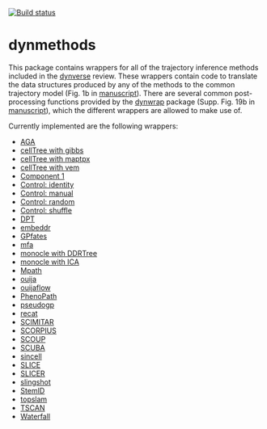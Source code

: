 
<!-- README.md is generated from README.Rmd. Please edit that file -->

[![Build
status](https://travis-ci.org/dynverse/dynmethods.svg?branch=master)](https://travis-ci.org/dynverse/dynmethods)

# dynmethods

This package contains wrappers for all of the trajectory inference
methods included in the
[dynverse](https://www.github.com/dynverse/dynverse) review. These
wrappers contain code to translate the data structures produced by any
of the methods to the common trajectory model (Fig. 1b in
[manuscript](https://www.biorxiv.org/content/early/2018/03/05/276907)).
There are several common post-processing functions provided by the
[dynwrap](https://www.github.com/dynverse/dynwrap) package (Supp. Fig.
19b in
[manuscript](https://www.biorxiv.org/content/early/2018/03/05/276907)),
which the different wrappers are allowed to make use of.

Currently implemented are the following
    wrappers:

  - [AGA](https://github.com/dynverse/dynmethods/blob/master/R/ti_aga.R#L3)
  - [cellTree with
    gibbs](https://github.com/dynverse/dynmethods/blob/master/R/ti_celltree.R#L7)
  - [cellTree with
    maptpx](https://github.com/dynverse/dynmethods/blob/master/R/ti_celltree.R#L3)
  - [cellTree with
    vem](https://github.com/dynverse/dynmethods/blob/master/R/ti_celltree.R#L11)
  - [Component 1](https://github.com/dynverse/dynmethods/blob/master/R/ti_compone.R#L3)
  - [Control:
    identity](https://github.com/dynverse/dynmethods/blob/master/R/ti_identity.R#L6)
  - [Control:
    manual](https://github.com/dynverse/dynmethods/blob/master/R/ti_manual.R#L6)
  - [Control:
    random](https://github.com/dynverse/dynmethods/blob/master/R/ti_random.R#L6)
  - [Control:
    shuffle](https://github.com/dynverse/dynmethods/blob/master/R/ti_shuffle.R#L6)
  - [DPT](https://github.com/dynverse/dynmethods/blob/master/R/ti_dpt.R#L3)
  - [embeddr](https://github.com/dynverse/dynmethods/blob/master/R/ti_embeddr.R#L3)
  - [GPfates](https://github.com/dynverse/dynmethods/blob/master/R/ti_gpfates.R#L3)
  - [mfa](https://github.com/dynverse/dynmethods/blob/master/R/ti_mfa.R#L3)
  - [monocle with
    DDRTree](https://github.com/dynverse/dynmethods/blob/master/R/ti_monocle.R#L3)
  - [monocle with
    ICA](https://github.com/dynverse/dynmethods/blob/master/R/ti_monocle.R#L7)
  - [Mpath](https://github.com/dynverse/dynmethods/blob/master/R/ti_mpath.R#L3)
  - [ouija](https://github.com/dynverse/dynmethods/blob/master/R/ti_ouija.R#L3)
  - [ouijaflow](https://github.com/dynverse/dynmethods/blob/master/R/ti_ouijaflow.R#L3)
  - [PhenoPath](https://github.com/dynverse/dynmethods/blob/master/R/ti_phenopath.R#L3)
  - [pseudogp](https://github.com/dynverse/dynmethods/blob/master/R/ti_pseudogp.R#L3)
  - [recat](https://github.com/dynverse/dynmethods/blob/master/R/ti_recat.R#L3)
  - [SCIMITAR](https://github.com/dynverse/dynmethods/blob/master/R/ti_scimitar.R#L3)
  - [SCORPIUS](https://github.com/dynverse/dynmethods/blob/master/R/ti_scorpius.R#L3)
  - [SCOUP](https://github.com/dynverse/dynmethods/blob/master/R/ti_scoup.R#L3)
  - [SCUBA](https://github.com/dynverse/dynmethods/blob/master/R/ti_scuba.R#L3)
  - [sincell](https://github.com/dynverse/dynmethods/blob/master/R/ti_sincell.R#L3)
  - [SLICE](https://github.com/dynverse/dynmethods/blob/master/R/ti_slice.R#L3)
  - [SLICER](https://github.com/dynverse/dynmethods/blob/master/R/ti_slicer.R#L3)
  - [slingshot](https://github.com/dynverse/dynmethods/blob/master/R/ti_slingshot.R#L3)
  - [StemID](https://github.com/dynverse/dynmethods/blob/master/R/ti_stemid.R#L3)
  - [topslam](https://github.com/dynverse/dynmethods/blob/master/R/ti_topslam.R#L3)
  - [TSCAN](https://github.com/dynverse/dynmethods/blob/master/R/ti_tscan.R#L3)
  - [Waterfall](https://github.com/dynverse/dynmethods/blob/master/R/ti_waterfall.R#L3)

